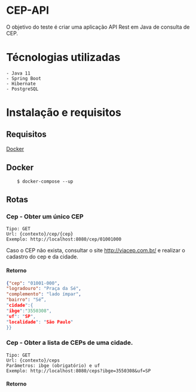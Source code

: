 
# CEP-API

   O objetivo do teste é criar uma aplicação API Rest em Java de consulta de CEP.

# Técnologias utilizadas
	- Java 11
	- Spring Boot
	- Hibernate
	- PostgreSQL

# Instalação e requisitos
## Requisitos
	
[Docker](https://www.docker.com/) 

## Docker
```shell
    $ docker-compose --up
```

## Rotas
### Cep - Obter um único CEP
	Tipo: GET
	Url: {contexto}/cep/{cep}
	Exemplo: http://localhost:8080/cep/01001000
Caso o CEP não exista, consultar o site http://viacep.com.br/ e realizar o cadastro do cep e da cidade.
#### Retorno
```json
{"cep": "01001-000",
"logradouro": "Praça da Sé",
"complemento": "lado ímpar",
"bairro": "Sé”,
"cidade":{
"ibge":"3550308",
"uf": "SP",
"localidade": "São Paulo"
}}
```
### Cep - Obter a lista de CEPs de uma cidade.
	Tipo: GET
	Url: {contexto}/ceps
	Parâmetros: ibge (obrigatório) e uf
	Exemplo: http://localhost:8080/ceps?ibge=3550308&uf=SP
	
#### Retorno
```json

```